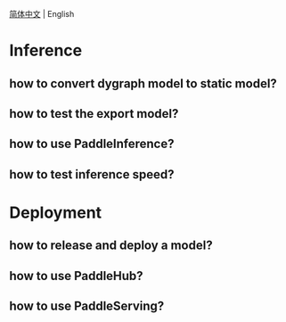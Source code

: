 [简体中文](../../zh-CN/tutorials/deployment.md) | English

# Inference

## how to convert dygraph model to static model?

## how to test the export model?

## how to use PaddleInference?

## how to test inference speed?


# Deployment

## how to release and deploy a model?

## how to use PaddleHub?

## how to use PaddleServing?
